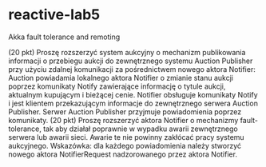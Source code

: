 # reactive-lab5
Akka fault tolerance and remoting

(20 pkt) Proszę rozszerzyć system aukcyjny o mechanizm publikowania informacji o przebiegu aukcji do zewnętrznego systemu Auction Publisher przy użyciu zdalnej komunikacji za pośrednictwem nowego aktora Notifier:
Auction powiadamia lokalnego aktora Notifier o zmianie stanu aukcji poprzez komunikaty Notify zawierające informację o tytule aukcji, aktualnym kupującym i bieżącej cenie.
Notifier obsługuje komunikaty Notify i jest klientem przekazującym informacje do zewnętrznego serwera Auction Publisher.
Serwer Auction Publisher przyjmuje powiadomienia poprzez komunikaty.
(20 pkt) Proszę rozszerzyć aktora Notifier o mechanizmy fault-tolerance, tak aby działał poprawnie w wypadku awarii zewnętrznego serwera lub awarii sieci. Awarie te nie powinny zakłócać pracy systemu aukcyjnego. Wskazówka: dla każdego powiadomienia należy stworzyć nowego aktora NotifierRequest nadzorowanego przez aktora Notifier.
